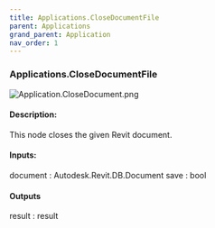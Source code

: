 ```yaml
---
title: Applications.CloseDocumentFile
parent: Applications
grand_parent: Application
nav_order: 1
---
```


### Applications.CloseDocumentFile

![Application.CloseDocument.png](https://github.com/johnpierson/RhythmForDynamo/blob/master/docs/img/Application.CloseDocument.png)


#### Description:
This node closes the given Revit document.

#### Inputs:
document : Autodesk.Revit.DB.Document
save : bool

#### Outputs
result : result
